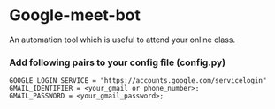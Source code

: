 # Google-meet-bot
An automation tool which is useful to attend your online class.

### Add following pairs to your config file (config.py)
```
GOOGLE_LOGIN_SERVICE = "https://accounts.google.com/servicelogin"
GMAIL_IDENTIFIER = <your_gmail or phone_number>;
GMAIL_PASSWORD = <your_gmail_password>;
```
